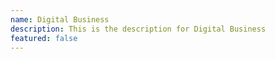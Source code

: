 ```yaml
---
name: Digital Business
description: This is the description for Digital Business
featured: false
---
```

